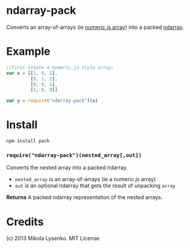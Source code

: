 ndarray-pack
============
Converts an array-of-arrays (ie [numeric.js array](http://www.numericjs.com/)) into  a packed [ndarray](https://github.com/mikolalysenko/ndarray).

Example
=======
```javascript
//First create a numeric.js style array:
var x = [[1, 0, 1],
         [0, 1, 1],
         [0, 0, 1],
         [1, 0, 0]]

var y = require("ndarray-pack")(x)
```

Install
=======

    npm install pack

### `require("ndarray-pack")(nested_array[,out])`
Converts the nested array into a packed ndarray.

* `nested_array` is an array-of-arrays (ie a numeric.js array)
* `out` is an optional ndarray that gets the result of unpacking `array`

**Returns** A packed ndarray representation of the nested arrays.

# Credits
(c) 2013 Mikola Lysenko. MIT License